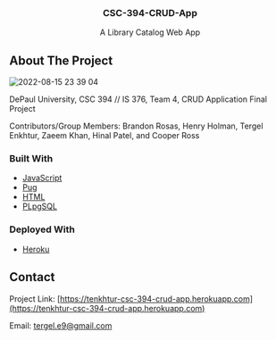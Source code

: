 <!-- PROJECT -->
<br />
<p align="center">
    </a>
    <h3 align="center">CSC-394-CRUD-App</h3>
    <p align="center">
        A Library Catalog Web App
    </p>
</p>

<!-- ABOUT THE PROJECT -->
## About The Project

![2022-08-15 23 39 04](https://user-images.githubusercontent.com/78391043/184667550-a9830cce-ec4b-4eb0-be97-75a957a8412d.png)

DePaul University, CSC 394 // IS 376, Team 4, CRUD Application Final Project

Contributors/Group Members: Brandon Rosas, Henry Holman, Tergel Enkhtur, Zaeem Khan, Hinal Patel, and Cooper Ross

### Built With

* [JavaScript](https://www.javascript.com)
* [Pug](https://pugjs.org/api/getting-started.html)
* [HTML](https://html.com)
* [PLpgSQL](https://www.postgresql.org)

### Deployed With

* [Heroku](https://heroku.com)


<!-- CONTACT -->
## Contact

Project Link: [https://tenkhtur-csc-394-crud-app.herokuapp.com](https://tenkhtur-csc-394-crud-app.herokuapp.com)

Email: [tergel.e9@gmail.com](mailto:tergel.e9@gmail.com)
